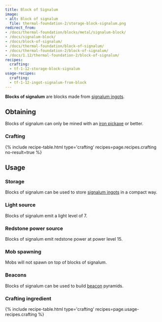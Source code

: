 ```yaml
---
title: Block of Signalum
image:
- alt: Block of signalum
  file: thermal-foundation-2/storage-block-signalum.png
redirect_from:
- /docs/thermal-foundation/blocks/metal/signalum-block/
- /docs/signalum-block/
- /docs/block-of-signalum/
- /docs/thermal-foundation/block-of-signalum/
- /docs/thermal-foundation-2/block-of-signalum/
- /docs/1.12/thermal-foundation-2/block-of-signalum/
recipes:
  crafting:
  - tf-1-12-storage-block-signalum
usage-recipes:
  crafting:
  - tf-1-12-ingot-signalum-from-block
---
```


**Blocks of signalum** are blocks made from [signalum
ingots](../signalum-ingot/).


Obtaining
---------

Blocks of signalum can only be mined with an [iron
pickaxe](https://minecraft.wiki/w/Pickaxe) or better.

### Crafting
{% include recipe-table.html type='crafting' recipes=page.recipes.crafting no-result=true %}


Usage
-----

### Storage
Blocks of signalum can be used to store [signalum ingots](../signalum-ingot/)
in a compact way.

### Light source
Blocks of signalum emit a light level of 7.

### Redstone power source
Blocks of signalum emit redstone power at power level 15.

### Mob spawning
Mobs will not spawn on top of blocks of signalum.

### Beacons
Blocks of signalum can be used to build
[beacon](https://minecraft.wiki/w/Beacon) pyramids.

### Crafting ingredient
{% include recipe-table.html type='crafting' recipes=page.usage-recipes.crafting %}
